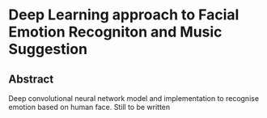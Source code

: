 # Deep Learning approach to Facial Emotion Recogniton and Music Suggestion

## Abstract
Deep convolutional neural network model and implementation to recognise emotion based on human face.
Still to be written
